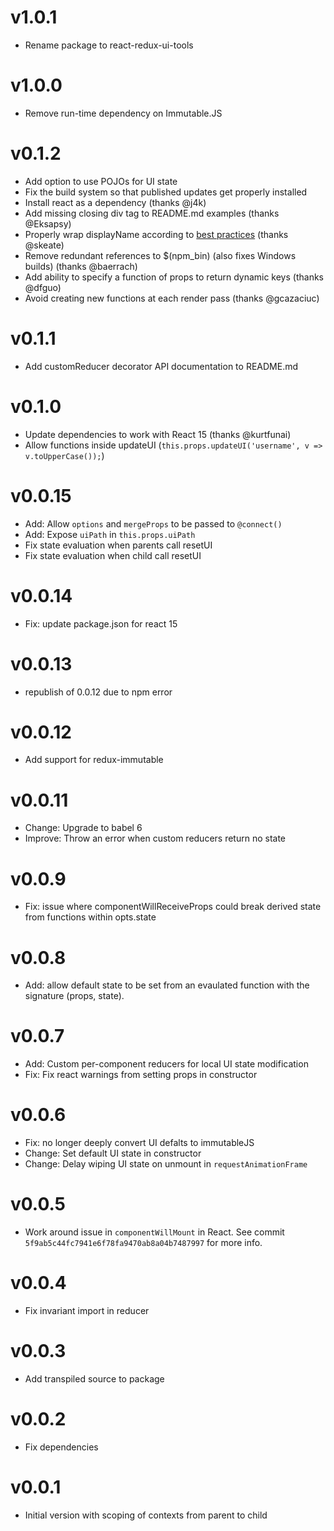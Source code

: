# v1.0.1
- Rename package to react-redux-ui-tools

# v1.0.0
- Remove run-time dependency on Immutable.JS

# v0.1.2
- Add option to use POJOs for UI state
- Fix the build system so that published updates get properly installed
- Install react as a dependency (thanks @j4k)
- Add missing closing div tag to README.md examples (thanks @Eksapsy)
- Properly wrap displayName according to [best practices](https://reactjs.org/docs/higher-order-components.html#convention-wrap-the-display-name-for-easy-debugging) (thanks @skeate)
- Remove redundant references to $(npm_bin) (also fixes Windows builds) (thanks @baerrach)
- Add ability to specify a function of props to return dynamic keys (thanks @dfguo)
- Avoid creating new functions at each render pass (thanks @gcazaciuc)

# v0.1.1
- Add customReducer decorator API documentation to README.md

# v0.1.0
- Update dependencies to work with React 15 (thanks @kurtfunai)
- Allow functions inside updateUI (`this.props.updateUI('username', v => v.toUpperCase());`)

# v0.0.15
- Add: Allow `options` and `mergeProps` to be passed to `@connect()`
- Add: Expose `uiPath` in `this.props.uiPath`
- Fix state evaluation when parents call resetUI
- Fix state evaluation when child call resetUI

# v0.0.14
- Fix: update package.json for react 15

# v0.0.13
- republish of 0.0.12 due to npm error

# v0.0.12
- Add support for redux-immutable

# v0.0.11
- Change: Upgrade to babel 6
- Improve: Throw an error when custom reducers return no state

# v0.0.9
- Fix: issue where componentWillReceiveProps could break derived state from
  functions within opts.state

# v0.0.8
- Add: allow default state to be set from an evaulated function with the
  signature (props, state).

# v0.0.7
- Add: Custom per-component reducers for local UI state modification
- Fix: Fix react warnings from setting props in constructor

# v0.0.6
- Fix: no longer deeply convert UI defalts to immutableJS
- Change: Set default UI state in constructor
- Change: Delay wiping UI state on unmount in `requestAnimationFrame`

# v0.0.5
- Work around issue in `componentWillMount` in React. See commit
  `5f9ab5c44fc7941e6f78fa9470ab8a04b7487997` for more info.

# v0.0.4
- Fix invariant import in reducer

# v0.0.3
- Add transpiled source to package

# v0.0.2
- Fix dependencies

# v0.0.1
- Initial version with scoping of contexts from parent to child
